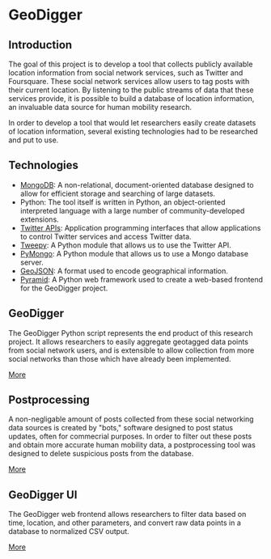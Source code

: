 GeoDigger
=========

## Introduction

The goal of this project is to develop a tool that collects publicly
available location information from social network services, such as
Twitter and Foursquare. These social network services allow users to tag
posts with their current location. By listening to the public streams of
data that these services provide, it is possible to build a database of
location information, an invaluable data source for human mobility
research.

In order to develop a tool that would let researchers easily create
datasets of location information, several existing technologies had to be
researched and put to use.

## Technologies

* [MongoDB](mongodb.md):
    A non-relational, document-oriented database designed to allow for
    efficient storage and searching of large datasets.
* Python:
    The tool itself is written in Python, an object-oriented interpreted
    language with a large number of community-developed extensions.
* [Twitter APIs](twitter.md):
    Application programming interfaces that allow applications to
    control Twitter services and access Twitter data.
* [Tweepy](tweepy.md):
    A Python module that allows us to use the Twitter API.
* [PyMongo](mongodb.md#about-pymongo):
    A Python module that allows us to use a Mongo database server.
* [GeoJSON](geojson.md):
    A format used to encode geographical information.
* [Pyramid](pyramid.md):
    A Python web framework used to create a web-based frontend for the
    GeoDigger project.

## GeoDigger

The GeoDigger Python script represents the end product of this research
project. It allows researchers to easily aggregate geotagged data points
from social network users, and is extensible to allow collection from
more social networks than those which have already been implemented.

[More](geodigger.md)

## Postprocessing

A non-negligable amount of posts collected from these social networking
data sources is created by "bots," software designed to post status
updates, often for commecrial purposes. In order to filter out these
posts and obtain more accurate human mobility data, a postprocessing
tool was designed to delete suspicious posts from the database.

[More]()

## GeoDigger UI

The GeoDigger web frontend allows researchers to filter data based on
time, location, and other parameters, and convert raw data points in
a database to normalized CSV output.

[More](ui.md)

